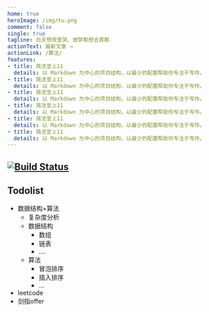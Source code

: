 ```yaml
---
home: true
heroImage: /img/tu.png
comment: false
single: true
tagline: 白天想夜里哭、做梦都想去首都
actionText: 最新文章 →
actionLink: /算法/
features:
- title: 简洁至上11
  details: 以 Markdown 为中心的项目结构，以最少的配置帮助你专注于写作。
- title: 简洁至上11
  details: 以 Markdown 为中心的项目结构，以最少的配置帮助你专注于写作。
- title: 简洁至上11
  details: 以 Markdown 为中心的项目结构，以最少的配置帮助你专注于写作。
- title: 简洁至上11
  details: 以 Markdown 为中心的项目结构，以最少的配置帮助你专注于写作。
- title: 简洁至上11
  details: 以 Markdown 为中心的项目结构，以最少的配置帮助你专注于写作。
- title: 简洁至上11
  details: 以 Markdown 为中心的项目结构，以最少的配置帮助你专注于写作。
---
```

[![Build Status](https://travis-ci.com/Hansiyuan131/hansiyuan131.github.io.svg?branch=feature)](https://travis-ci.com/Hansiyuan131/hansiyuan131.github.io)
---
## Todolist

- 数据结构+算法
    - 复杂度分析
    - 数据结构
        - 数组
        - 链表
        - ....
    - 算法
        - 冒泡排序
        - 插入排序
        - ...
- leetcode
- 剑指offer
